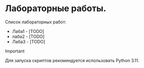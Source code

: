 # Лабораторные работы.

Список лабораторных работ:
- Лаба1 - [TODO]
- лаба2 - [TODO]
- Лаба3 - [TODO]

> [!IMPORTANT]
> Для запуска скриптов рекомендуется использовать Python 3.11.

